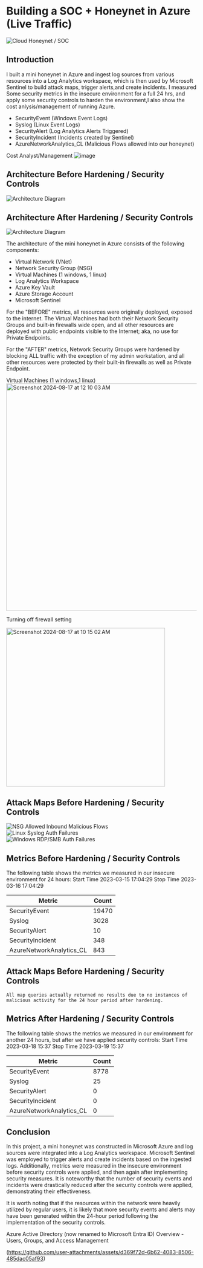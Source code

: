 # Building a SOC + Honeynet in Azure (Live Traffic)
![Cloud Honeynet / SOC](https://i.imgur.com/ZWxe03e.jpg)

## Introduction

I built a mini honeynet in Azure and ingest log sources from various resources into a Log Analytics workspace, which is then used by Microsoft Sentinel to build attack maps, trigger alerts,and create incidents. I measured Some security metrics in the insecure environment for a full 24 hrs, and apply some security controls to harden the environment,I also show the cost anlysis/management of running Azure.

- SecurityEvent (Windows Event Logs)
- Syslog (Linux Event Logs)
- SecurityAlert (Log Analytics Alerts Triggered)
- SecurityIncident (Incidents created by Sentinel)
- AzureNetworkAnalytics_CL (Malicious Flows allowed into our honeynet)

Cost Analyst/Management 
![image](https://github.com/user-attachments/assets/8539400f-26fc-47f7-bb14-edbfa83f5f72)

## Architecture Before Hardening / Security Controls
![Architecture Diagram](https://i.imgur.com/aBDwnKb.jpg)

## Architecture After Hardening / Security Controls
![Architecture Diagram](https://i.imgur.com/YQNa9Pp.jpg)

The architecture of the mini honeynet in Azure consists of the following components:

- Virtual Network (VNet)
- Network Security Group (NSG)
- Virtual Machines (1 windows, 1 linux)
- Log Analytics Workspace
- Azure Key Vault
- Azure Storage Account
- Microsoft Sentinel

For the "BEFORE" metrics, all resources were originally deployed, exposed to the internet. The Virtual Machines had both their Network Security Groups and built-in firewalls wide open, and all other resources are deployed with public endpoints visible to the Internet; aka, no use for Private Endpoints.

For the "AFTER" metrics, Network Security Groups were hardened by blocking ALL traffic with the exception of my admin workstation, and all other resources were protected by their built-in firewalls as well as Private Endpoint.

 Virtual Machines (1 windows,1 linux) <img width="602" alt="Screenshot 2024-08-17 at 12 10 03 AM" src="https://github.com/user-attachments/assets/3a65b2af-b628-4e15-9b4b-a674d9bdc7b8">

Turning off firewall setting

<img width="420" alt="Screenshot 2024-08-17 at 10 15 02 AM" src="https://github.com/user-attachments/assets/e80981f2-0d3d-48e8-a342-b18e87bdb3f2">

## Attack Maps Before Hardening / Security Controls
![NSG Allowed Inbound Malicious Flows](https://i.imgur.com/1qvswSX.png)<br>
![Linux Syslog Auth Failures](https://i.imgur.com/G1YgZt6.png)<br>
![Windows RDP/SMB Auth Failures](https://i.imgur.com/ESr9Dlv.png)<br>

## Metrics Before Hardening / Security Controls

The following table shows the metrics we measured in our insecure environment for 24 hours:
Start Time 2023-03-15 17:04:29
Stop Time 2023-03-16 17:04:29

| Metric                   | Count
| ------------------------ | -----
| SecurityEvent            | 19470
| Syslog                   | 3028
| SecurityAlert            | 10
| SecurityIncident         | 348
| AzureNetworkAnalytics_CL | 843

## Attack Maps Before Hardening / Security Controls

```All map queries actually returned no results due to no instances of malicious activity for the 24 hour period after hardening.```

## Metrics After Hardening / Security Controls

The following table shows the metrics we measured in our environment for another 24 hours, but after we have applied security controls:
Start Time 2023-03-18 15:37
Stop Time	2023-03-19 15:37

| Metric                   | Count
| ------------------------ | -----
| SecurityEvent            | 8778
| Syslog                   | 25
| SecurityAlert            | 0
| SecurityIncident         | 0
| AzureNetworkAnalytics_CL | 0

## Conclusion

In this project, a mini honeynet was constructed in Microsoft Azure and log sources were integrated into a Log Analytics workspace. Microsoft Sentinel was employed to trigger alerts and create incidents based on the ingested logs. Additionally, metrics were measured in the insecure environment before security controls were applied, and then again after implementing security measures. It is noteworthy that the number of security events and incidents were drastically reduced after the security controls were applied, demonstrating their effectiveness.

It is worth noting that if the resources within the network were heavily utilized by regular users, it is likely that more security events and alerts may have been generated within the 24-hour period following the implementation of the security controls.



Azure Active Directory (now renamed to Microsoft Entra ID) Overview - Users, Groups, and Access Management

(https://github.com/user-attachments/assets/d369f72d-6b62-4083-8506-485dac05af93)
